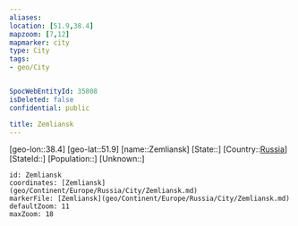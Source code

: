 ```yaml
---
aliases: 
location: [51.9,38.4]
mapzoom: [7,12] 
mapmarker: city 
type: City
tags:
- geo/City


SpocWebEntityId: 35808
isDeleted: false
confidential: public

title: Zemliansk
---
```

[geo-lon::38.4]
[geo-lat::51.9]
[name::Zemliansk]
[State::]
[Country::[Russia](geo/Continent/Europe/Russia.md)]
[StateId::]
[Population::]
[Unknown::]


```leaflet
id: Zemliansk
coordinates: [Zemliansk](geo/Continent/Europe/Russia/City/Zemliansk.md)
markerFile: [Zemliansk](geo/Continent/Europe/Russia/City/Zemliansk.md)
defaultZoom: 11 
maxZoom: 18
```


